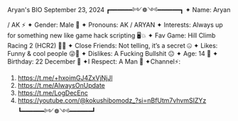 Aryan's BIO
September 23, 2024
┏━━━━━━༻❁༺━━━━━━┓
✦ Name: Aryan / AK ⚡
✦ Gender: Male 👾
✦ Pronouns: AK / ARYAN
✦ Interests: Always up for something new like game hack scripting 🖥️💥
✦ Fav Game: Hill Climb Racing 2 (HCR2) 🏁🚙
✦ Close Friends: Not telling, it’s a secret 🤐
✦ Likes: Funny & cool people 😜🤙
✦ Dislikes: A Fucking Bullshit 😐
✦ Age: 14 🌟
✦ Birthday: 22 December 🥳
✦I Respect: A Man 🗿
✦Channel⚡:
1) https://t.me/+hxoimGJ4ZxVjNjJl
2) https://t.me/AlwaysOnUpdate
3) https://t.me/LogDecEnc
4) https://youtube.com/@kokushibomodz_?si=nBfUtm7vhvmSIZYz
┗━━━━━━༻❁༺━━━━━━┛
